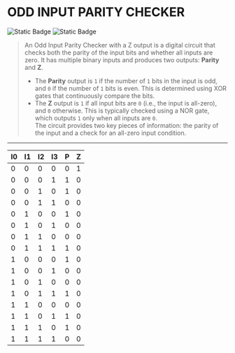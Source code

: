 # ODD INPUT PARITY CHECKER
![Static Badge](https://img.shields.io/badge/IN-1_BIT-blue)
![Static Badge](https://img.shields.io/badge/OUT-1_BIT-blue)

> An Odd Input Parity Checker with a Z output is a digital circuit that checks both the parity of the input bits and whether all inputs are zero. It has multiple binary inputs and produces two outputs: **Parity** and **Z**.
> - The **Parity** output is `1` if the number of `1` bits in the input is odd, and `0` if the number of `1` bits is even. This is determined using XOR gates that continuously compare the bits.
> - The **Z** output is `1` if all input bits are `0` (i.e., the input is all-zero), and `0` otherwise. This is typically checked using a NOR gate, which outputs `1` only when all inputs are `0`.  
> The circuit provides two key pieces of information: the parity of the input and a check for an all-zero input condition.

---
<div align="center">

| **I0** | **I1** | **I2** | **I3** | **P** | **Z** |
|--------|--------|--------|--------|-------|-------|
|   0    |   0    |   0    |   0    |   0   |   1   |
|   0    |   0    |   0    |   1    |   1   |   0   |
|   0    |   0    |   1    |   0    |   1   |   0   |
|   0    |   0    |   1    |   1    |   0   |   0   |
|   0    |   1    |   0    |   0    |   1   |   0   |
|   0    |   1    |   0    |   1    |   0   |   0   |
|   0    |   1    |   1    |   0    |   0   |   0   |
|   0    |   1    |   1    |   1    |   1   |   0   |
|   1    |   0    |   0    |   0    |   1   |   0   |
|   1    |   0    |   0    |   1    |   0   |   0   |
|   1    |   0    |   1    |   0    |   0   |   0   |
|   1    |   0    |   1    |   1    |   1   |   0   |
|   1    |   1    |   0    |   0    |   0   |   0   |
|   1    |   1    |   0    |   1    |   1   |   0   |
|   1    |   1    |   1    |   0    |   1   |   0   |
|   1    |   1    |   1    |   1    |   0   |   0   |


</div>